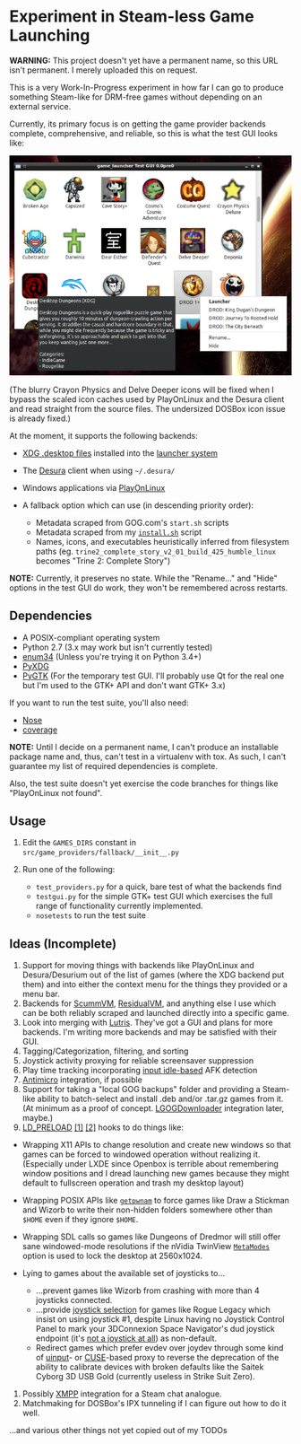# Experiment in Steam-less Game Launching

**WARNING:** This project doesn't yet have a permanent name, so this URL
    isn't permanent. I merely uploaded this on request.

This is a very Work-In-Progress experiment in how far I can go to produce
something Steam-like for DRM-free games without depending on an external
service.

Currently, its primary focus is on getting the game provider backends
complete, comprehensive, and reliable, so this is what the test GUI looks like:

![Test GUI](testgui_screenshot.png)

(The blurry Crayon Physics and Delve Deeper icons will be fixed when I bypass
the scaled icon caches used by PlayOnLinux and the Desura client and read
straight from the source files. The undersized DOSBox icon issue is already
fixed.)

At the moment, it supports the following backends:

* [XDG .desktop files](http://standards.freedesktop.org/desktop-entry-spec/latest/)
  installed into the [launcher system](http://standards.freedesktop.org/menu-spec/menu-spec-latest.html)
* The [Desura](http://desura.com/) client when using `~/.desura/`
* Windows applications via [PlayOnLinux](http://playonlinux.com/)
* A fallback option which can use (in descending priority order):

    * Metadata scraped from GOG.com's `start.sh` scripts
    * Metadata scraped from my
      [`install.sh`](https://gist.github.com/ssokolow/7010485) script
    * Names, icons, and executables heuristically inferred from filesystem paths
      (eg. `trine2_complete_story_v2_01_build_425_humble_linux` becomes "Trine
2: Complete Story")

**NOTE:** Currently, it preserves no state. While the "Rename..." and "Hide"
options in the test GUI do work, they won't be remembered across restarts.

## Dependencies

* A POSIX-compliant operating system
* Python 2.7 (3.x may work but isn't currently tested)
* [enum34](https://pypi.python.org/pypi/enum34) (Unless you're trying it on Python 3.4+)
* [PyXDG](https://pypi.python.org/pypi/pyxdg)
* [PyGTK](http://packages.ubuntu.com/trusty/python-gtk2) (For the temporary
  test GUI. I'll probably use Qt for the real one but I'm used to the GTK+ API
  and don't want GTK+ 3.x)

If you want to run the test suite, you'll also need:
* [Nose](https://pypi.python.org/pypi/nose)
* [coverage](https://pypi.python.org/pypi/coverage)

**NOTE:** Until I decide on a permanent name, I can't produce an installable
package name and, thus, can't test in a virtualenv with tox. As such, I can't
 guarantee my list of required dependencies is complete.

Also, the test suite doesn't yet exercise the code branches for things like
"PlayOnLinux not found".

## Usage

1. Edit the `GAMES_DIRS` constant in `src/game_providers/fallback/__init__.py`
2. Run one of the following:

   * `test_providers.py` for a quick, bare test of what the backends find
   * `testgui.py` for the simple GTK+ test GUI which exercises the full range
     of functionality currently implemented.
   * `nosetests` to run the test suite

## Ideas (Incomplete)

1. Support for moving things with backends like PlayOnLinux and Desura/Desurium
   out of the list of games (where the XDG backend put them) and into either
   the context menu for the things they provided or a menu bar.
1. Backends for [ScummVM](http://scummvm.org/),
   [ResidualVM](http://residualvm.org/), and anything else I use which can be
   both reliably scraped and launched directly into a specific game.
1. Look into merging with [Lutris](https://lutris.net/). They've got a GUI and
   plans for more backends. I'm writing more backends and may be satisfied with
   their GUI.
1. Tagging/Categorization, filtering, and sorting
1. Joystick activity proxying for reliable screensaver suppression
1. Play time tracking incorporating
   [input idle-based](https://coderrr.wordpress.com/2008/04/20/getting-idle-time-in-unix/)
   AFK detection
1. [Antimicro](https://github.com/Ryochan7/antimicro) integration, if possible
1. Support for taking a "local GOG backups" folder and providing a Steam-like
   ability to batch-select and install .deb and/or .tar.gz games from it.
   (At minimum as a proof of concept.
   [LGOGDownloader](https://github.com/Sude-/lgogdownloader) integration later, maybe.)
1. [LD_PRELOAD](http://www.linuxjournal.com/article/7795)
   [[1]](http://www.catonmat.net/blog/simple-ld-preload-tutorial/)
   [[2]](http://www.catonmat.net/blog/simple-ld-preload-tutorial-part-2/)
   hooks to do things like:

  * Wrapping X11 APIs to change resolution and create new windows so that games
    can be forced to windowed operation without realizing it.
    (Especially under LXDE since Openbox is terrible about remembering window
    positions and I dread launching new games because they might default to
    fullscreen operation and trash my desktop layout)
  * Wrapping POSIX APIs like [`getpwnam`](http://linux.die.net/man/3/getpwnam)
    to force games like Draw a Stickman and Wizorb to write their non-hidden
    folders somewhere other than `$HOME` even if they ignore `$HOME`.
  * Wrapping SDL calls so games like Dungeons of Dredmor will still offer
    sane windowed-mode resolutions if the nVidia TwinView
    [`MetaModes`](https://help.ubuntu.com/community/VideoDriverHowto#Twin_View_or_Dual_Head_displays)
    option is used to lock the desktop at 2560x1024.
  * Lying to games about the available set of joysticks to...

    * ...prevent games like Wizorb from crashing with more than 4 joysticks
      connected.
    * ...provide [joystick selection](https://imgur.com/sJeiCFK) for games like
      Rogue Legacy which insist on using joystick #1, despite Linux having no
      Joystick Control Panel to mark your 3DConnexion Space Navigator's dud
      joystick endpoint (it's
      [not a joystick at all](http://www.3dconnexion.com/products/spacemouse/spacenavigator.html))
      as non-default.
    * Redirect games which prefer evdev over joydev through some kind of
      [uinput](http://who-t.blogspot.ca/2013/09/libevdev-creating-uinput-devices.html)-
      or [CUSE](http://bryanpendleton.blogspot.ca/2011/02/fuse-cuse-and-uio.html)-based
      proxy to reverse the deprecation of the ability to calibrate devices with
      broken defaults like the Saitek Cyborg 3D USB Gold (currently useless in
      Strike Suit Zero).

1. Possibly [XMPP](https://en.wikipedia.org/wiki/Xmpp#Deployments) integration
   for a Steam chat analogue.
1. Matchmaking for DOSBox's IPX tunneling if I can figure out how to do it
   well.

...and various other things not yet copied out of my TODOs
